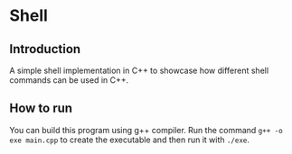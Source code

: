 # Shell

## Introduction

A simple shell implementation in C++ to showcase how different shell commands can be used in C++.

## How to run

You can build this program using g++ compiler. Run the command `g++ -o exe main.cpp` to create the executable and then run it with `./exe`.